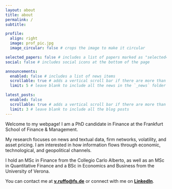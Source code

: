 ```yaml
---
layout: about
title: about
permalink: /
subtitle:

profile:
  align: right
  image: prof_pic.jpg
  image_circular: false # crops the image to make it circular

selected_papers: false # includes a list of papers marked as "selected={true}"
social: false # includes social icons at the bottom of the page

announcements:
  enabled: false # includes a list of news items
  scrollable: true # adds a vertical scroll bar if there are more than 3 news items
  limit: 5 # leave blank to include all the news in the `_news` folder

latest_posts:
  enabled: false
  scrollable: true # adds a vertical scroll bar if there are more than 3 new posts items
  limit: 3 # leave blank to include all the blog posts
---
```


Welcome to my webpage! I am a PhD candidate in Finance at the Frankfurt School of Finance & Management.

My research focuses on news and textual data, firm networks, volatility, and asset pricing. I am interested in how information flows through economic, technological, and geopolitical channels.

I hold an MSc in Finance from the Collegio Carlo Alberto, as well as an MSc in Quantitative Finance and a BSc in Economics and Business from the University of Verona.

You can contact me at **[v.ruffo@fs.de](mailto:v.ruffo@fs.de)** or connect with me on **[LinkedIn](https://www.linkedin.com/in/vittoriomariaruffo/)**.
